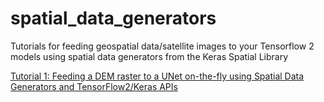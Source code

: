# spatial_data_generators
Tutorials for feeding geospatial data/satellite images to your Tensorflow 2 models using spatial data generators from the Keras Spatial Library 

[Tutorial 1: Feeding a DEM raster to a UNet on-the-fly using Spatial Data Generators and TensorFlow2/Keras APIs](https://github.com/a2soliman/spatial_data_generators/blob/main/SDG_tutorial_1.ipynb)
